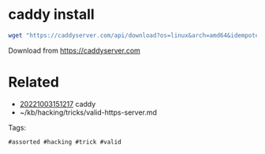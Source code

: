 # caddy install
```bash
wget "https://caddyserver.com/api/download?os=linux&arch=amd64&idempotency=93057457950595" -O caddy
```
Download from https://caddyserver.com

# Related

- [20221003151217](/zet/20221003151217/README.md) caddy
- ~/kb/hacking/tricks/valid-https-server.md

Tags:

    #assorted #hacking #trick #valid
